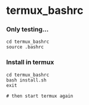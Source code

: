 # termux_bashrc

### Only testing...
    cd termux_bashrc
    source .bashrc

### Install in termux
    cd termux_bashrc
    bash install.sh
    exit
    
    # then start termux again
